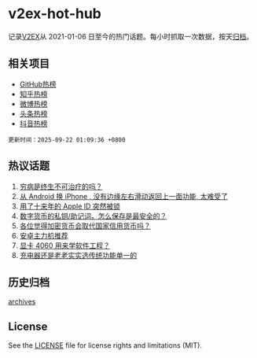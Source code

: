 # v2ex-hot-hub

 记录[V2EX](https://www.v2ex.com/)从 2021-01-06 日至今的热门话题。每小时抓取一次数据，按天[归档](archives)。
 
 ## 相关项目

- [GitHub热榜](https://github.com/lonnyzhang423/github-hot-hub)
- [知乎热榜](https://github.com/lonnyzhang423/zhihu-hot-hub)
- [微博热榜](https://github.com/lonnyzhang423/weibo-hot-hub)
- [头条热榜](https://github.com/lonnyzhang423/toutiao-hot-hub)
- [抖音热榜](https://github.com/lonnyzhang423/douyin-hot-hub)


 `更新时间：2025-09-22 01:09:36 +0800`

## 热议话题

1. [穷病是终生不可治疗的吗？](https://www.v2ex.com/t/1160882)
1. [从 Android 换 iPhone , 没有边缘左右滑动返回上一面功能, 太难受了](https://www.v2ex.com/t/1160803)
1. [用了十来年的 Apple ID 突然被锁](https://www.v2ex.com/t/1160848)
1. [数字货币的私钥/助记词，怎么保存是最安全的？](https://www.v2ex.com/t/1160814)
1. [各位觉得加密货币会取代国家信用货币吗？](https://www.v2ex.com/t/1160842)
1. [安卓主力机推荐](https://www.v2ex.com/t/1160892)
1. [显卡 4060 用来学软件工程？](https://www.v2ex.com/t/1160830)
1. [充电器还是老老实实选传统功能单一的](https://www.v2ex.com/t/1160835)

## 历史归档

[archives](archives)

## License

See the [LICENSE](LICENSE) file for license rights and limitations (MIT).
